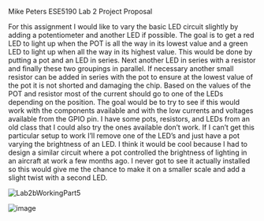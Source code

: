 Mike Peters
ESE5190
Lab 2 Project Proposal 


For this assignment I would like to vary the basic LED circuit slightly by adding a potentiometer and another LED if possible. The goal is to get a red LED to light up when the POT is all the way in its lowest value and a green LED to light up when all the way in its highest value. This would be done by putting a pot and an LED in series. Next another LED in series with a resistor and finally these two groupings in parallel. If necessary another small resistor can be added in series with the pot to ensure at the lowest value of the pot it is not shorted and damaging the chip. Based on the values of the POT and resistor most of the current should go to one of the LEDs depending on the position. The goal would be to try to see if this would work with the components available and with the low currents and voltages available from the GPIO pin. I have some pots, resistors, and LEDs from an old class that I could also try the ones available don’t work. If I can’t get this particular setup to work I’ll remove one of the LED’s and just have a pot varying the brightness of an LED. I think it would be cool because I had to design a similar circuit where a pot controlled the brightness of lighting in an aircraft at work a few months ago. I never got to see it actually installed so this would give me the chance to make it on a smaller scale and add a slight twist with a second LED. 


![Lab2bWorkingPart5](https://user-images.githubusercontent.com/114199773/197278742-a7556fb9-0833-4313-b55d-56d9ab68cf51.gif)



![image](https://user-images.githubusercontent.com/114199773/197231436-186e746a-1976-4cf4-bfb4-82a1c9acb68f.png)
